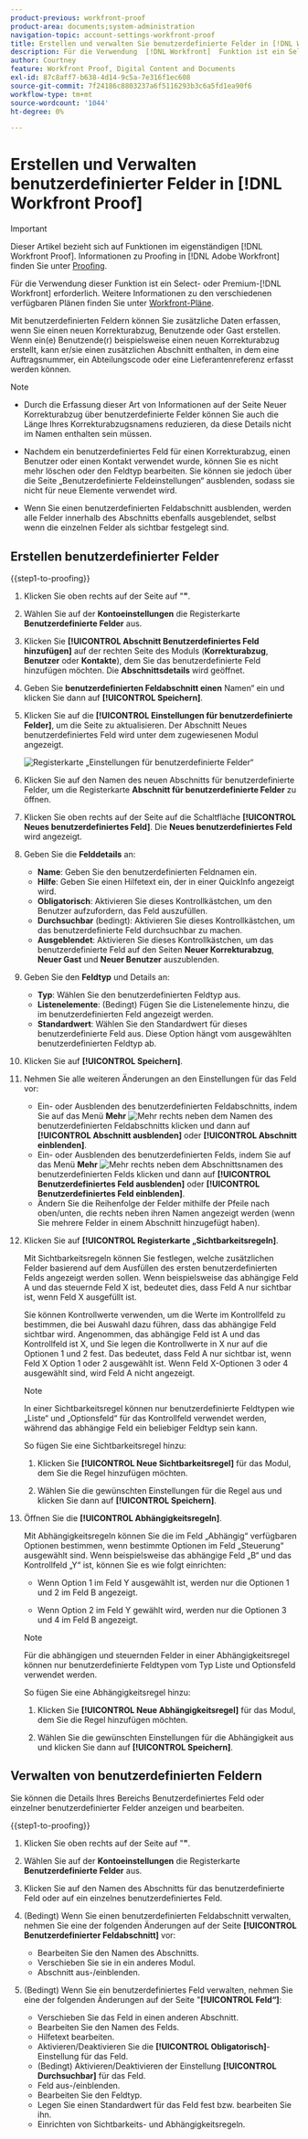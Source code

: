 ```yaml
---
product-previous: workfront-proof
product-area: documents;system-administration
navigation-topic: account-settings-workfront-proof
title: Erstellen und verwalten Sie benutzerdefinierte Felder in [!DNL Workfront Proof]
description: Für die Verwendung  [!DNL Workfront]  Funktion ist ein Select- oder Premium-Plan erforderlich. Weitere Informationen zu den verschiedenen verfügbaren Plänen finden Sie unter Workfront-Pläne .
author: Courtney
feature: Workfront Proof, Digital Content and Documents
exl-id: 87c8aff7-b638-4d14-9c5a-7e316f1ec608
source-git-commit: 7f24186c8803237a6f5116293b3c6a5fd1ea90f6
workflow-type: tm+mt
source-wordcount: '1044'
ht-degree: 0%

---
```


# Erstellen und Verwalten benutzerdefinierter Felder in [!DNL Workfront Proof]

<!-- Audited: 4/2025 -->

>[!IMPORTANT]
>
>Dieser Artikel bezieht sich auf Funktionen im eigenständigen [!DNL Workfront Proof]. Informationen zu Proofing in [!DNL Adobe Workfront] finden Sie unter [Proofing](../../../review-and-approve-work/proofing/proofing.md).

Für die Verwendung dieser Funktion ist ein Select- oder Premium-[!DNL Workfront] erforderlich. Weitere Informationen zu den verschiedenen verfügbaren Plänen finden Sie unter [Workfront-Pläne](https://business.adobe.com/products/workfront/pricing.html).

Mit benutzerdefinierten Feldern können Sie zusätzliche Daten erfassen, wenn Sie einen neuen Korrekturabzug, Benutzende oder Gast erstellen. Wenn ein(e) Benutzende(r) beispielsweise einen neuen Korrekturabzug erstellt, kann er/sie einen zusätzlichen Abschnitt enthalten, in dem eine Auftragsnummer, ein Abteilungscode oder eine Lieferantenreferenz erfasst werden können.

>[!NOTE]
>
>* Durch die Erfassung dieser Art von Informationen auf der Seite Neuer Korrekturabzug über benutzerdefinierte Felder können Sie auch die Länge Ihres Korrekturabzugsnamens reduzieren, da diese Details nicht im Namen enthalten sein müssen.
>
>* Nachdem ein benutzerdefiniertes Feld für einen Korrekturabzug, einen Benutzer oder einen Kontakt verwendet wurde, können Sie es nicht mehr löschen oder den Feldtyp bearbeiten. Sie können sie jedoch über die Seite „Benutzerdefinierte Feldeinstellungen“ ausblenden, sodass sie nicht für neue Elemente verwendet wird.
>
>* Wenn Sie einen benutzerdefinierten Feldabschnitt ausblenden, werden alle Felder innerhalb des Abschnitts ebenfalls ausgeblendet, selbst wenn die einzelnen Felder als sichtbar festgelegt sind.

## Erstellen benutzerdefinierter Felder

{{step1-to-proofing}}

1. Klicken Sie oben rechts auf der Seite auf &quot;**&quot;**.

1. Wählen Sie auf der **Kontoeinstellungen** die Registerkarte **Benutzerdefinierte Felder** aus.

1. Klicken Sie **[!UICONTROL Abschnitt Benutzerdefiniertes Feld hinzufügen]** auf der rechten Seite des Moduls (**Korrekturabzug**, **Benutzer** oder **Kontakte**), dem Sie das benutzerdefinierte Feld hinzufügen möchten. Die **Abschnittsdetails** wird geöffnet.

1. Geben Sie **benutzerdefinierten Feldabschnitt einen** Namen“ ein und klicken Sie dann auf **[!UICONTROL Speichern]**.

1. Klicken Sie auf die **[!UICONTROL Einstellungen für benutzerdefinierte Felder]**, um die Seite zu aktualisieren. Der Abschnitt Neues benutzerdefiniertes Feld wird unter dem zugewiesenen Modul angezeigt.

   ![Registerkarte „Einstellungen für benutzerdefinierte Felder“](assets/custom-field-settings-tab.png)

1. Klicken Sie auf den Namen des neuen Abschnitts für benutzerdefinierte Felder, um die Registerkarte **Abschnitt für benutzerdefinierte Felder** zu öffnen.

1. Klicken Sie oben rechts auf der Seite auf die Schaltfläche **[!UICONTROL Neues benutzerdefiniertes Feld]**. Die **Neues benutzerdefiniertes Feld** wird angezeigt.

1. Geben Sie die **Felddetails** an:

   * **Name**: Geben Sie den benutzerdefinierten Feldnamen ein.
   * **Hilfe**: Geben Sie einen Hilfetext ein, der in einer QuickInfo angezeigt wird.
   * **Obligatorisch**: Aktivieren Sie dieses Kontrollkästchen, um den Benutzer aufzufordern, das Feld auszufüllen.
   * **Durchsuchbar** (bedingt): Aktivieren Sie dieses Kontrollkästchen, um das benutzerdefinierte Feld durchsuchbar zu machen.
   * **Ausgeblendet**: Aktivieren Sie dieses Kontrollkästchen, um das benutzerdefinierte Feld auf den Seiten **Neuer Korrekturabzug**, **Neuer Gast** und **Neuer Benutzer** auszublenden.

1. Geben Sie den **Feldtyp** und Details an:

   * **Typ**: Wählen Sie den benutzerdefinierten Feldtyp aus.
   * **Listenelemente**: (Bedingt) Fügen Sie die Listenelemente hinzu, die im benutzerdefinierten Feld angezeigt werden.
   * **Standardwert**: Wählen Sie den Standardwert für dieses benutzerdefinierte Feld aus. Diese Option hängt vom ausgewählten benutzerdefinierten Feldtyp ab.

1. Klicken Sie auf **[!UICONTROL Speichern]**.

1. Nehmen Sie alle weiteren Änderungen an den Einstellungen für das Feld vor:

   * Ein- oder Ausblenden des benutzerdefinierten Feldabschnitts, indem Sie auf das Menü **Mehr** ![Mehr](assets/more-button-small.png) rechts neben dem Namen des benutzerdefinierten Feldabschnitts klicken und dann auf **[!UICONTROL Abschnitt ausblenden]** oder **[!UICONTROL Abschnitt einblenden]**.
   * Ein- oder Ausblenden des benutzerdefinierten Felds, indem Sie auf das Menü **Mehr** ![Mehr](assets/more-button-small.png) rechts neben dem Abschnittsnamen des benutzerdefinierten Felds klicken und dann auf **[!UICONTROL Benutzerdefiniertes Feld ausblenden]** oder **[!UICONTROL Benutzerdefiniertes Feld einblenden]**.
   * Ändern Sie die Reihenfolge der Felder mithilfe der Pfeile nach oben/unten, die rechts neben ihren Namen angezeigt werden (wenn Sie mehrere Felder in einem Abschnitt hinzugefügt haben).

1. Klicken Sie auf **[!UICONTROL Registerkarte „Sichtbarkeitsregeln]**.

   Mit Sichtbarkeitsregeln können Sie festlegen, welche zusätzlichen Felder basierend auf dem Ausfüllen des ersten benutzerdefinierten Felds angezeigt werden sollen. Wenn beispielsweise das abhängige Feld A und das steuernde Feld X ist, bedeutet dies, dass Feld A nur sichtbar ist, wenn Feld X ausgefüllt ist.

   Sie können Kontrollwerte verwenden, um die Werte im Kontrollfeld zu bestimmen, die bei Auswahl dazu führen, dass das abhängige Feld sichtbar wird. Angenommen, das abhängige Feld ist A und das Kontrollfeld ist X, und Sie legen die Kontrollwerte in X nur auf die Optionen 1 und 2 fest. Das bedeutet, dass Feld A nur sichtbar ist, wenn Feld X Option 1 oder 2 ausgewählt ist. Wenn Feld X-Optionen 3 oder 4 ausgewählt sind, wird Feld A nicht angezeigt.

   >[!NOTE]
   >
   >In einer Sichtbarkeitsregel können nur benutzerdefinierte Feldtypen wie „Liste“ und „Optionsfeld“ für das Kontrollfeld verwendet werden, während das abhängige Feld ein beliebiger Feldtyp sein kann.

   So fügen Sie eine Sichtbarkeitsregel hinzu:

   1. Klicken Sie **[!UICONTROL Neue Sichtbarkeitsregel]** für das Modul, dem Sie die Regel hinzufügen möchten.

   1. Wählen Sie die gewünschten Einstellungen für die Regel aus und klicken Sie dann auf **[!UICONTROL Speichern]**.

1. Öffnen Sie die **[!UICONTROL Abhängigkeitsregeln]**.

   Mit Abhängigkeitsregeln können Sie die im Feld „Abhängig“ verfügbaren Optionen bestimmen, wenn bestimmte Optionen im Feld „Steuerung“ ausgewählt sind. Wenn beispielsweise das abhängige Feld „B“ und das Kontrollfeld „Y“ ist, können Sie es wie folgt einrichten:

   * Wenn Option 1 im Feld Y ausgewählt ist, werden nur die Optionen 1 und 2 im Feld B angezeigt.

   * Wenn Option 2 im Feld Y gewählt wird, werden nur die Optionen 3 und 4 im Feld B angezeigt.

   >[!NOTE]
   >
   >Für die abhängigen und steuernden Felder in einer Abhängigkeitsregel können nur benutzerdefinierte Feldtypen vom Typ Liste und Optionsfeld verwendet werden.

   So fügen Sie eine Abhängigkeitsregel hinzu:

   1. Klicken Sie **[!UICONTROL Neue Abhängigkeitsregel]** für das Modul, dem Sie die Regel hinzufügen möchten.

   1. Wählen Sie die gewünschten Einstellungen für die Abhängigkeit aus und klicken Sie dann auf **[!UICONTROL Speichern]**.

## Verwalten von benutzerdefinierten Feldern

Sie können die Details Ihres Bereichs Benutzerdefiniertes Feld oder einzelner benutzerdefinierter Felder anzeigen und bearbeiten.

{{step1-to-proofing}}

1. Klicken Sie oben rechts auf der Seite auf &quot;**&quot;**.

1. Wählen Sie auf der **Kontoeinstellungen** die Registerkarte **Benutzerdefinierte Felder** aus.

1. Klicken Sie auf den Namen des Abschnitts für das benutzerdefinierte Feld oder auf ein einzelnes benutzerdefiniertes Feld.

1. (Bedingt) Wenn Sie einen benutzerdefinierten Feldabschnitt verwalten, nehmen Sie eine der folgenden Änderungen auf der Seite **[!UICONTROL Benutzerdefinierter Feldabschnitt]** vor:

   * Bearbeiten Sie den Namen des Abschnitts.
   * Verschieben Sie sie in ein anderes Modul.
   * Abschnitt aus-/einblenden.

1. (Bedingt) Wenn Sie ein benutzerdefiniertes Feld verwalten, nehmen Sie eine der folgenden Änderungen auf der Seite &quot;**[!UICONTROL Feld“]**:

   * Verschieben Sie das Feld in einen anderen Abschnitt.
   * Bearbeiten Sie den Namen des Felds.
   * Hilfetext bearbeiten.
   * Aktivieren/Deaktivieren Sie die **[!UICONTROL Obligatorisch]**-Einstellung für das Feld.
   * (Bedingt) Aktivieren/Deaktivieren der Einstellung **[!UICONTROL Durchsuchbar]** für das Feld.
   * Feld aus-/einblenden.
   * Bearbeiten Sie den Feldtyp.
   * Legen Sie einen Standardwert für das Feld fest bzw. bearbeiten Sie ihn.
   * Einrichten von Sichtbarkeits- und Abhängigkeitsregeln.
